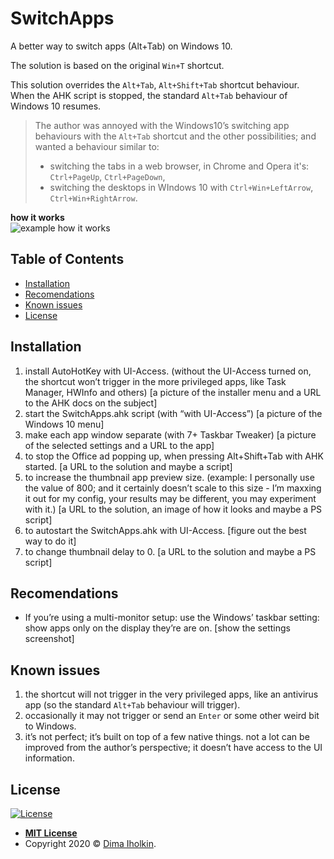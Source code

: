 # SwitchApps

A better way to switch apps (Alt+Tab) on Windows 10.

The solution is based on the original `Win+T` shortcut.

This solution overrides the `Alt+Tab`, `Alt+Shift+Tab` shortcut behaviour.  
When the AHK script is stopped, the standard `Alt+Tab` behaviour of Windows 10 resumes.
> The author was annoyed with the Windows10’s switching app behaviours with the `Alt+Tab` shortcut and the other possibilities; and wanted a behaviour similar to:
>
> * switching the tabs in a web browser, in Chrome and Opera it's: `Ctrl+PageUp`, `Ctrl+PageDown`,
> * switching the desktops in WIndows 10 with `Ctrl+Win+LeftArrow`, `Ctrl+Win+RightArrow`.

**how it works**  
![example how it works](https://example.com/example.gif)

## Table of Contents

* [Installation](#installation)
* [Recomendations](#recomendations)
* [Known issues](#known-issues)
* [License](#license)

## Installation

1. install AutoHotKey with UI-Access. (without the UI-Access turned on, the shortcut won’t trigger in the more privileged apps, like Task Manager, HWInfo and others) [a picture of the installer menu and a URL to the AHK docs on the subject]
2. start the SwitchApps.ahk script (with “with UI-Access”) [a picture of the Windows 10 menu]
3. make each app window separate (with 7+ Taskbar Tweaker) [a picture of the selected settings and a URL to the app]
4. to stop the Office ad popping up, when pressing Alt+Shift+Tab with AHK started. [a URL to the solution and maybe a script]
5. to increase the thumbnail app preview size. (example: I personally use the value of 800; and it certainly doesn’t scale to this size - I’m maxxing it out for my config, your results may be different, you may experiment with it.) [a URL to the solution, an image of how it looks and maybe a PS script]
6. to autostart the SwitchApps.ahk with UI-Access. [figure out the best way to do it]
7. to change thumbnail delay to 0. [a URL to the solution and maybe a PS script]

## Recomendations

* If you’re using a multi-monitor setup: use the Windows’ taskbar setting: show apps only on the display they’re are on. [show the settings screenshot]

## Known issues

1. the shortcut will not trigger in the very privileged apps, like an antivirus app (so the standard `Alt+Tab` behaviour will trigger).
2. occasionally it may not trigger or send an `Enter` or some other weird bit to Windows.
3. it’s not perfect; it’s built on top of a few native things.
not a lot can be improved from the author’s perspective; it doesn’t have access to the UI information.

## License

[![License](http://img.shields.io/:license-mit-blue.svg?style=flat-square)](http://badges.mit-license.org)

* **[MIT License](http://opensource.org/licenses/mit-license.php)**
* Copyright 2020 © <a href="https://github.com/dima-iholkin" target="_blank">Dima Iholkin</a>.
